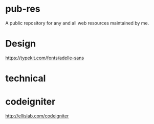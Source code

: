 pub-res
=======

A public repository for any and all web resources maintained by me.


Design
=======

https://typekit.com/fonts/adelle-sans

technical
=======


codeigniter
=====

http://ellislab.com/codeigniter

